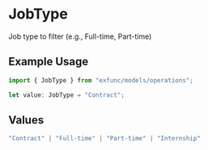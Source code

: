 # JobType

Job type to filter (e.g., Full-time, Part-time)

## Example Usage

```typescript
import { JobType } from "exfunc/models/operations";

let value: JobType = "Contract";
```

## Values

```typescript
"Contract" | "Full-time" | "Part-time" | "Internship"
```